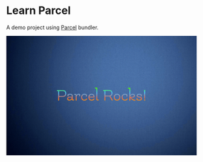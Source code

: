 # Learn Parcel

A demo project using [Parcel](https://parceljs.org/) bundler.

![App Screenshot](https://github.com/cyberorgnizm/learn-parcel/blob/master/img/snaphots/Screenshot%20from%202020-09-28%2000-04-00.png?raw=true)
